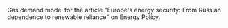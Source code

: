 Gas demand model for the article "Europe's energy security: From Russian dependence to renewable reliance" on Energy Policy. 


